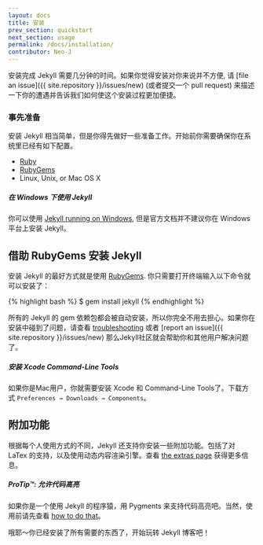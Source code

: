 ```yaml
---
layout: docs
title: 安装
prev_section: quickstart
next_section: usage
permalink: /docs/installation/
contributor: Neo-J
---
```

安装完成 Jekyll 需要几分钟的时间。如果你觉得安装对你来说并不方便, 请 [file an
issue]({{ site.repository }}/issues/new) (或者提交一个 pull request)
来描述一下你的遭遇并告诉我们如何使这个安装过程更加便捷。

### 事先准备

安装 Jekyll 相当简单，但是你得先做好一些准备工作。开始前你需要确保你在系统里已经有如下配置。

- [Ruby](http://www.ruby-lang.org/en/downloads/)
- [RubyGems](http://rubygems.org/pages/download)
- Linux, Unix, or Mac OS X

<div class="note info">
  <h5>在 Windows 下使用 Jekyll</h5>
  <p>
    你可以使用
    <a href="http://www.madhur.co.in/blog/2011/09/01/runningjekyllwindows.html">
    Jekyll running on Windows</a>, 但是官方文档并不建议你在 Windows 平台上安装 Jekyll。
  </p>
</div>

## 借助 RubyGems 安装 Jekyll

安装 Jekyll 的最好方式就是使用
[RubyGems](http://docs.rubygems.org/read/chapter/3). 你只需要打开终端输入以下命令就可以安装了：

{% highlight bash %}
$ gem install jekyll
{% endhighlight %}

所有的 Jekyll 的 gem 依赖包都会被自动安装，所以你完全不用去担心。如果你在安装中碰到了问题，请查看 [troubleshooting](../troubleshooting/) 或者
[report an issue]({{ site.repository }}/issues/new) 那么Jekyll社区就会帮助你和其他用户解决问题了。

<div class="note info">
  <h5>安装 Xcode Command-Line Tools</h5>
  <p>
    如果你是Mac用户，你就需要安装 Xcode 和 Command-Line Tools了。下载方式
    <code>Preferences &#8594; Downloads &#8594; Components</code>。
  </p>
</div>

## 附加功能

根据每个人使用方式的不同，Jekyll 还支持你安装一些附加功能。包括了对 LaTex 的支持，以及使用动态内容渲染引擎。查看 [the extras page](../extras/) 获得更多信息。

<div class="note">
  <h5>ProTip™: 允许代码高亮</h5>
  <p>
    如果你是一个使用 Jekyll 的程序猿，用 Pygments 来支持代码高亮吧。当然，使用前请先查看
    <a href="../templates/#code_snippet_highlighting">how to do
    that</a>。
  </p>
</div>

哦耶～你已经安装了所有需要的东西了，开始玩转 Jekyll 博客吧！

